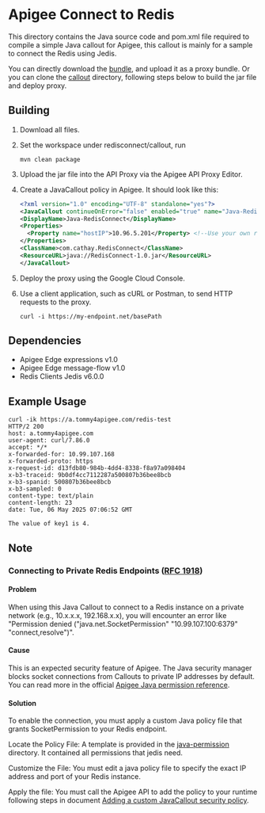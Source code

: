 # Apigee Connect to Redis

This directory contains the Java source code and pom.xml file required to compile a simple Java callout for Apigee,
this callout is mainly for a sample to connect the Redis using Jedis.

You can directly download the [bundle](bundle/), and upload it as a proxy bundle. Or you can clone
the [callout](callout/) directory, following steps below to build the jar file and deploy proxy.

## Building

1. Download all files.

2. Set the workspace under redisconnect/callout, run
   ```
   mvn clean package
   ```

3. Upload the jar file into the API Proxy via the Apigee API Proxy Editor.

4. Create a JavaCallout policy in Apigee. It should look like this:
   ```xml
   <?xml version="1.0" encoding="UTF-8" standalone="yes"?>
   <JavaCallout continueOnError="false" enabled="true" name="Java-RedisConnect">
   <DisplayName>Java-RedisConnect</DisplayName>
   <Properties>
     <Property name="hostIP">10.96.5.201</Property> <!--Use your own redis endpoint IP.-->
   </Properties>
   <ClassName>com.cathay.RedisConnect</ClassName>
   <ResourceURL>java://RedisConnect-1.0.jar</ResourceURL>
   </JavaCallout> 
   ```

5. Deploy the proxy using the Google Cloud Console.
   
6. Use a client application, such as cURL or Postman, to send HTTP requests to the proxy.
   ```
   curl -i https://my-endpoint.net/basePath
   ```

## Dependencies

- Apigee Edge expressions v1.0
- Apigee Edge message-flow v1.0
- Redis Clients Jedis v6.0.0

## Example Usage

```
curl -ik https://a.tommy4apigee.com/redis-test
HTTP/2 200
host: a.tommy4apigee.com
user-agent: curl/7.86.0
accept: */*
x-forwarded-for: 10.99.107.168
x-forwarded-proto: https
x-request-id: d13fdb80-984b-4dd4-8338-f8a97a098404
x-b3-traceid: 9b0df4cc7112287a500807b36bee8bcb
x-b3-spanid: 500807b36bee8bcb
x-b3-sampled: 0
content-type: text/plain
content-length: 23
date: Tue, 06 May 2025 07:06:52 GMT

The value of key1 is 4.
```

## Note

### Connecting to Private Redis Endpoints ([RFC 1918](https://datatracker.ietf.org/doc/html/rfc1918))

#### Problem

When using this Java Callout to connect to a Redis instance on a private network (e.g., 10.x.x.x, 192.168.x.x), you will encounter an error like "Permission denied (\"java.net.SocketPermission\" \"10.99.107.100:6379\" \"connect,resolve\")".

#### Cause

This is an expected security feature of Apigee. The Java security manager blocks socket connections from Callouts to private IP addresses by default. You can read more in the official [Apigee Java permission reference](https://cloud.google.com/apigee/docs/api-platform/reference/java-permission-reference).

#### Solution

To enable the connection, you must apply a custom Java policy file that grants SocketPermission to your Redis endpoint.

Locate the Policy File: A template is provided in the [java-permission](java-permission/) directory. It contained all permissions that jedis need.

Customize the File: You must edit a java policy file to specify the exact IP address and port of your Redis instance.

Apply the file: You must call the Apigee API to add the policy to your runtime following steps in document [Adding a custom JavaCallout security policy](https://cloud.google.com/apigee/docs/api-platform/develop/adding-custom-java-callout-security-policy).